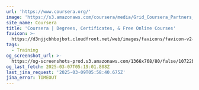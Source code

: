 ```yaml
---
url: 'https://www.coursera.org/'
image: 'https://s3.amazonaws.com/coursera/media/Grid_Coursera_Partners_updated.png'
site_name: Coursera
title: 'Coursera | Degrees, Certificates, & Free Online Courses'
favicon: >-
  https://d3njjcbhbojbot.cloudfront.net/web/images/favicons/favicon-v2-194x194.png
tags:
  - Training
og_screenshot_url: >-
  https://og-screenshots-prod.s3.amazonaws.com/1366x768/80/false/10722b3ea7e90c7605cee925546ed5a1210887c850b8ca41552a255d4c3704c7.jpeg
og_last_fetch: 2025-03-07T05:19:01.808Z
last_jina_request: '2025-03-09T05:58:40.675Z'
jina_error: TIMEOUT
---
```


